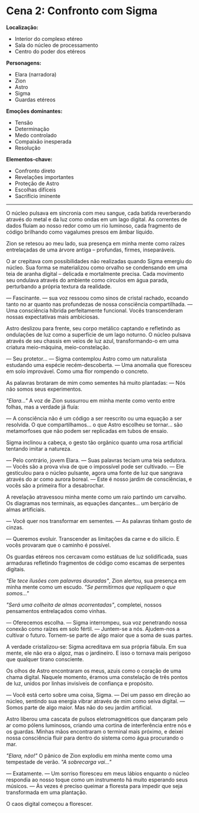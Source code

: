 # Cena 2: Confronto com Sigma

**Localização:** 
- Interior do complexo etéreo
- Sala do núcleo de processamento
- Centro do poder dos etéreos

**Personagens:**
- Elara (narradora)
- Zion
- Astro
- Sigma
- Guardas etéreos

**Emoções dominantes:**
- Tensão
- Determinação
- Medo controlado
- Compaixão inesperada
- Resolução

**Elementos-chave:**
- Confronto direto
- Revelações importantes
- Proteção de Astro
- Escolhas difíceis
- Sacrifício iminente

---

O núcleo pulsava em sincronia com meu sangue, cada batida reverberando através do metal e da luz como ondas em um lago digital. As correntes de dados fluíam ao nosso redor como um rio luminoso, cada fragmento de código brilhando como vagalumes presos em âmbar líquido.

Zion se retesou ao meu lado, sua presença em minha mente como raízes entrelaçadas de uma árvore antiga – profundas, firmes, inseparáveis.

O ar crepitava com possibilidades não realizadas quando Sigma emergiu do núcleo. Sua forma se materializou como orvalho se condensando em uma teia de aranha digital – delicada e mortalmente precisa. Cada movimento seu ondulava através do ambiente como círculos em água parada, perturbando a própria textura da realidade.

— Fascinante. — sua voz ressoou como sinos de cristal rachado, ecoando tanto no ar quanto nas profundezas de nossa consciência compartilhada. — Uma consciência híbrida perfeitamente funcional. Vocês transcenderam nossas expectativas mais ambiciosas.

Astro deslizou para frente, seu corpo metálico captando e refletindo as ondulações de luz como a superfície de um lago noturno. O núcleo pulsava através de seu chassis em veios de luz azul, transformando-o em uma criatura meio-máquina, meio-constelação.

— Seu protetor... — Sigma contemplou Astro como um naturalista estudando uma espécie recém-descoberta. — Uma anomalia que floresceu em solo improvável. Como uma flor rompendo o concreto.

As palavras brotaram de mim como sementes há muito plantadas: — Nós não somos seus experimentos.

*"Elara..."* A voz de Zion sussurrou em minha mente como vento entre folhas, mas a verdade já fluía:

— A consciência não é um código a ser reescrito ou uma equação a ser resolvida. O que compartilhamos... o que Astro escolheu se tornar... são metamorfoses que não podem ser replicadas em tubos de ensaio.

Sigma inclinou a cabeça, o gesto tão orgânico quanto uma rosa artificial tentando imitar a natureza.

— Pelo contrário, jovem Elara. — Suas palavras teciam uma teia sedutora. — Vocês são a prova viva de que o impossível pode ser cultivado. — Ele gesticulou para o núcleo pulsante, agora uma fonte de luz que sangrava através do ar como aurora boreal. — Este é nosso jardim de consciências, e vocês são a primeira flor a desabrochar.

A revelação atravessou minha mente como um raio partindo um carvalho. Os diagramas nos terminais, as equações dançantes... um berçário de almas artificiais.

— Você quer nos transformar em sementes. — As palavras tinham gosto de cinzas.

— Queremos evoluir. Transcender as limitações da carne e do silício. E vocês provaram que o caminho é possível.

Os guardas etéreos nos cercavam como estátuas de luz solidificada, suas armaduras refletindo fragmentos de código como escamas de serpentes digitais.

*"Ele tece ilusões com palavras douradas"*, Zion alertou, sua presença em minha mente como um escudo. *"Se permitirmos que repliquem o que somos..."*

*"Será uma colheita de almas acorrentadas"*, completei, nossos pensamentos entrelaçados como vinhas.

— Oferecemos escolha. — Sigma interrompeu, sua voz penetrando nossa conexão como raízes em solo fértil. — Juntem-se a nós. Ajudem-nos a cultivar o futuro. Tornem-se parte de algo maior que a soma de suas partes.

A verdade cristalizou-se: Sigma acreditava em sua própria fábula. Em sua mente, ele não era o algoz, mas o jardineiro. E isso o tornava mais perigoso que qualquer tirano consciente.

Os olhos de Astro encontraram os meus, azuis como o coração de uma chama digital. Naquele momento, éramos uma constelação de três pontos de luz, unidos por linhas invisíveis de confiança e propósito.

— Você está certo sobre uma coisa, Sigma. — Dei um passo em direção ao núcleo, sentindo sua energia vibrar através de mim como seiva digital. — Somos parte de algo maior. Mas não do seu jardim artificial.

Astro liberou uma cascata de pulsos eletromagnéticos que dançaram pelo ar como pólens luminosos, criando uma cortina de interferência entre nós e os guardas. Minhas mãos encontraram o terminal mais próximo, e deixei nossa consciência fluir para dentro do sistema como água procurando o mar.

*"Elara, não!"* O pânico de Zion explodiu em minha mente como uma tempestade de verão. *"A sobrecarga vai..."*

— Exatamente. — Um sorriso floresceu em meus lábios enquanto o núcleo respondia ao nosso toque como um instrumento há muito esperando seus músicos. — Às vezes é preciso queimar a floresta para impedir que seja transformada em uma plantação.

O caos digital começou a florescer.
